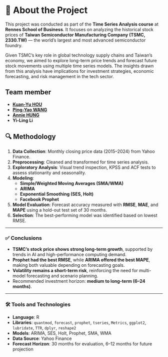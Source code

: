 # 📌 About the Project 
This project was conducted as part of the **Time Series Analysis course** at **Rennes School of Business**. It focuses on analyzing the historical stock prices of **Taiwan Semiconductor Manufacturing Company (TSMC, 2330.TW)** — the world’s largest and most advanced semiconductor foundry.

Given TSMC’s key role in global technology supply chains and Taiwan’s economy, we aimed to explore long-term price trends and forecast future stock movements using multiple time series models. The insights drawn from this analysis have implications for investment strategies, economic forecasting, and risk management in the tech sector.

## Team member
*   **[Kuan-Yu HOU](https://github.com/DoreenHou)**
*   **[Ping-Yao WANG](https://github.com/Clementtnk)**
*   **[Annie HUNG](https://github.com/RUEI-CHIEH)**
*   **Yi-Ling Li**

## 🔍 Methodology

1. **Data Collection**: Monthly closing price data (2015–2024) from Yahoo Finance.
2. **Preprocessing**: Cleaned and transformed for time series analysis.
3. **Exploratory Analysis**: Visual trend inspection, KPSS and ACF tests to assess stationarity and seasonality.
4. **Modeling**:
   - **Simple/Weighted Moving Averages (SMA/WMA)**
   - **ARIMA**
   - **Exponential Smoothing (SES, Holt)**
   - **Facebook Prophet**
5. **Model Evaluation**: Forecast accuracy measured with **RMSE**, **MAE**, and **MAPE** using a hold-out test set of 30 months.
6. **Selection**: The best-performing model was identified based on lowest RMSE.

---

### ✅ Conclusions

- **TSMC’s stock price shows strong long-term growth**, supported by trends in AI and high-performance computing demand.
- **Prophet had the best RMSE**, while **ARIMA offered the best MAPE**, making both valuable depending on forecasting goals.
- **Volatility remains a short-term risk**, reinforcing the need for multi-model forecasting and scenario planning.
- Recommended investment horizon: **medium to long-term (6–24 months)**.

---

### 🛠️ Tools and Technologies

- **Language**: R
- **Libraries**: `quantmod`, `forecast`, `prophet`, `tseries`, `Metrics`, `ggplot2`, `lubridate`, `TTR`, `dplyr`, `reshape2`
- **Models**: ARIMA, SES, Holt, Prophet, SMA, WMA
- **Data Source**: Yahoo Finance
- **Forecast Horizon**: 30 months for evaluation, 6–12 months for future projection

